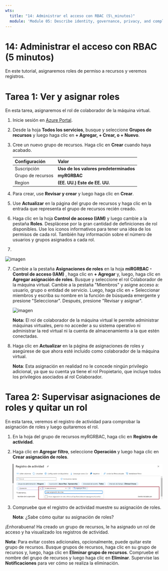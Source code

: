 ```yaml
---
wts:
  title: "14: Administrar el acceso con RBAC (5\_minutos)"
  module: 'Module 05: Describe identity, governance, privacy, and compliance features'
---
```

# <a name="14---manage-access-with-rbac-5-min"></a>14: Administrar el acceso con RBAC (5 minutos)

En este tutorial, asignaremos roles de permiso a recursos y veremos registros.

# <a name="task-1-view-and-assign-roles"></a>Tarea 1: Ver y asignar roles

En esta tarea, asignaremos el rol de colaborador de la máquina virtual. 

1. Inicie sesión en [Azure Portal](https://portal.azure.com).

2. Desde la hoja **Todos los servicios**, busque y seleccione **Grupos de recursos** y luego haga clic en **+ Agregar, + Crear, o + Nuevo**.

3. Cree un nuevo grupo de recursos. Haga clic en **Crear** cuando haya acabado. 

    | Configuración | Valor |
    | -- | -- |
    | Suscripción | **Uso de los valores predeterminados** |
    | Grupo de recursos | **myRGRBAC** |
    | Region | **(EE. UU.) Este de EE. UU.** |
   

4. Para crear, use **Revisar y crear** y luego haga clic en **Crear**.

5. Use **Actualizar** en la página del grupo de recursos y haga clic en la entrada que representa el grupo de recursos recién creado.

6. Haga clic en la hoja **Control de acceso (IAM)** y luego cambie a la pestaña **Roles**. Desplácese por la gran cantidad de definiciones de rol disponibles. Use los iconos informativos para tener una idea de los permisos de cada rol. También hay información sobre el número de usuarios y grupos asignados a cada rol.
7. 
![imagen](https://user-images.githubusercontent.com/89808319/144266949-f19d91ab-31d6-4c8b-af36-c00035925cf0.png)

7. Cambie a la pestaña **Asignaciones de roles** en la hoja **miRGRBAC - Control de acceso (IAM)** , haga clic en **+ Agregar** y, luego, haga clic en **Agregar asignación de roles**. Busque y seleccione el rol Colaborador de la máquina virtual. Cambie a la pestaña "Miembros" y asigne acceso a: usuario, grupo o entidad de servicio. Luego, haga clic en + Seleccionar miembros y escriba su nombre en la función de búsqueda emergente y presione "Seleccionar". Después, presione "Revisar y asignar".

    
    ![imagen](https://user-images.githubusercontent.com/89808319/144266255-3a0f8574-9358-4c21-8f95-3503747e77c8.png)

 

    **Nota:** El rol de colaborador de la máquina virtual le permite administrar máquinas virtuales, pero no acceder a su sistema operativo ni administrar la red virtual ni la cuenta de almacenamiento a la que estén conectadas.

  

8. Haga clic en **Actualizar** en la página de asignaciones de roles y asegúrese de que ahora esté incluido como colaborador de la máquina virtual. 

    **Nota**: Esta asignación en realidad no le concede ningún privilegio adicional, ya que su cuenta ya tiene el rol Propietario, que incluye todos los privilegios asociados al rol Colaborador.

# <a name="task-2-monitor-role-assignments-and-remove-a-role"></a>Tarea 2: Supervisar asignaciones de roles y quitar un rol

En esta tarea, veremos el registro de actividad para comprobar la asignación de roles y luego quitaremos el rol. 

1. En la hoja del grupo de recursos myRGRBAC, haga clic en **Registro de actividad**.

2. Haga clic en **Agregar filtro**, seleccione **Operación** y luego haga clic en **Crear asignación de roles**.

    ![Captura de pantalla de la página Registro de actividad con el filtro configurado.](../images/1503.png)

3. Compruebe que el registro de actividad muestre su asignación de roles. 

    **Nota**: ¿Sabe cómo quitar su asignación de roles?

¡Enhorabuena! Ha creado un grupo de recursos, le ha asignado un rol de acceso y ha visualizado los registros de actividad. 

**Nota**: Para evitar costes adicionales, opcionalmente, puede quitar este grupo de recursos. Busque grupos de recursos, haga clic en su grupo de recursos y, luego, haga clic en **Eliminar grupo de recursos**. Compruebe el nombre del grupo de recursos y luego haga clic en **Eliminar**. Supervise las **Notificaciones** para ver cómo se realiza la eliminación.

